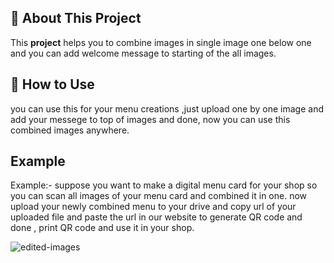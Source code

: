## 🚀 **About This Project**

This **project** helps you to combine images in single image one below one and you can add welcome message to starting of the all images.

## 🚀 **How to Use**
you can use this for your menu creations ,just upload one by one image and add your messege to top of images and done, now you can use this combined images anywhere.

##  **Example**
Example:- suppose you want to make a digital menu card for your shop so you can scan all images of your menu card and combined it in one. now upload your newly combined menu to your drive and copy url of your uploaded file and paste the url in our website to generate QR code and done , print QR code and use it in your shop.


![edited-images](https://github.com/user-attachments/assets/469e8d6f-3ffd-4ebf-bd4a-48acc88acaab)

